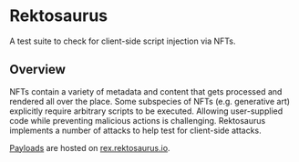 # Rektosaurus

A test suite to check for client-side script injection via NFTs.

## Overview

NFTs contain a variety of metadata and content that gets processed and rendered all over the place. Some subspecies of NFTs (e.g. generative art) explicitly require arbitrary scripts to be executed. Allowing user-supplied code while preventing malicious actions is challenging. Rektosaurus implements a number of attacks to help test for client-side attacks.

[Payloads](payloads) are hosted on [rex.rektosaurus.io](https://rex.rektosaurus.io/).
